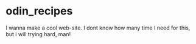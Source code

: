 # odin_recipes
I wanna make a cool web-site. I dont know how many time I need for this, 
but i will trying hard, man!

